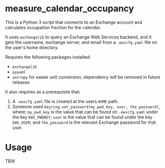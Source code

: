 # measure_calendar_occupancy
This is a Python 3 script that connects to an Exchange account and calculates occupation fraction for the calendar.

It uses `exchangelib` to query an Exchange Web Services backend, and it gets the username, exchange server, and email from a `.ewscfg.yaml` file on the user's home directory.

Requires the following packages installed:
 * `exchangelib`
 * `pyyaml`
 * `astropy` for easier unit conversion; dependency will be removed in future releases

It also requires as a prerequisite that:
 1. A `.ewscfg.yaml` file is created at the users `HOME` path.
 2. Someone used `keyring.set_password(my_pwd_key, user, the_password)`, where: 
   `my_pwd_key` is the value that can be found on `.ewscfg.yaml` under the key `EWS_PWDKEY`; 
   `user` is the value that can be found under the key `EWS_USER`; 
   and `the_password` is the relevant Exchange password for that user.

# Usage
TBW
